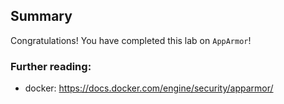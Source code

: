 

## Summary

Congratulations! You have completed this lab on `AppArmor`!

### Further reading:

- docker: https://docs.docker.com/engine/security/apparmor/
